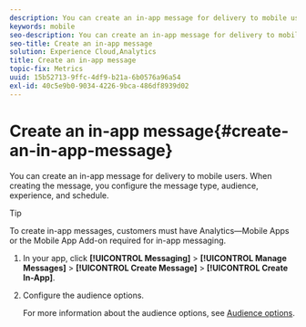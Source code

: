 ```yaml
---
description: You can create an in-app message for delivery to mobile users. When creating the message, you configure the message type, audience, experience, and schedule.
keywords: mobile
seo-description: You can create an in-app message for delivery to mobile users. When creating the message, you configure the message type, audience, experience, and schedule.
seo-title: Create an in-app message
solution: Experience Cloud,Analytics
title: Create an in-app message
topic-fix: Metrics
uuid: 15b52713-9ffc-4df9-b21a-6b0576a96a54
exl-id: 40c5e9b0-9034-4226-9bca-486df8939d02
---
```

# Create an in-app message{#create-an-in-app-message}

You can create an in-app message for delivery to mobile users. When creating the message, you configure the message type, audience, experience, and schedule.

>[!TIP]
>
>To create in-app messages, customers must have Analytics—Mobile Apps or the Mobile App Add-on required for in-app messaging.

1. In your app, click **[!UICONTROL Messaging]** > **[!UICONTROL Manage Messages]** > **[!UICONTROL Create Message]** > **[!UICONTROL Create In-App]**.
1. Configure the audience options.

   For more information about the audience options, see [Audience options](/help/using/in-app-messaging/t-in-app-message/c-audience-in-app-message.md).
